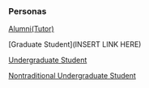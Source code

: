 ### Personas

[Alumni(Tutor)](https://docs.google.com/presentation/d/1UONJDdmbb7T183uLdT6G_LzTIVGbcjFbL3U4TjYeay4/edit?usp=sharing)

[Graduate Student](INSERT LINK HERE)

[Undergraduate Student](https://docs.google.com/presentation/d/1XlyWqOkk8d1v5cObwuNRRJT2uCS6k65OPaTsKcB_a5s/edit?usp=sharing)

[Nontraditional Undergraduate Student](https://docs.google.com/presentation/d/1DC7ahLqP0Wk3uEtcKK62uhjKKTvReOLtzQqLTjsjthc/edit?usp=sharing)
